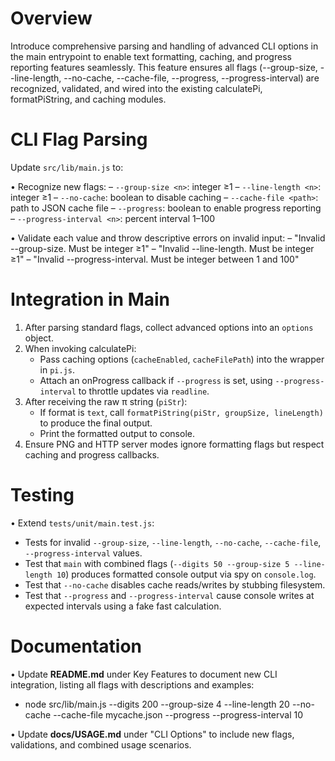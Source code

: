 # Overview

Introduce comprehensive parsing and handling of advanced CLI options in the main entrypoint to enable text formatting, caching, and progress reporting features seamlessly. This feature ensures all flags (--group-size, --line-length, --no-cache, --cache-file, --progress, --progress-interval) are recognized, validated, and wired into the existing calculatePi, formatPiString, and caching modules.

# CLI Flag Parsing

Update `src/lib/main.js` to:

• Recognize new flags:
  – `--group-size <n>`: integer ≥1
  – `--line-length <n>`: integer ≥1
  – `--no-cache`: boolean to disable caching
  – `--cache-file <path>`: path to JSON cache file
  – `--progress`: boolean to enable progress reporting
  – `--progress-interval <n>`: percent interval 1–100

• Validate each value and throw descriptive errors on invalid input:
  – "Invalid --group-size. Must be integer ≥1"
  – "Invalid --line-length. Must be integer ≥1"
  – "Invalid --progress-interval. Must be integer between 1 and 100"

# Integration in Main

1. After parsing standard flags, collect advanced options into an `options` object.
2. When invoking calculatePi:
   - Pass caching options (`cacheEnabled`, `cacheFilePath`) into the wrapper in `pi.js`.
   - Attach an onProgress callback if `--progress` is set, using `--progress-interval` to throttle updates via `readline`.
3. After receiving the raw π string (`piStr`):
   - If format is `text`, call `formatPiString(piStr, groupSize, lineLength)` to produce the final output.
   - Print the formatted output to console.
4. Ensure PNG and HTTP server modes ignore formatting flags but respect caching and progress callbacks.

# Testing

• Extend `tests/unit/main.test.js`:
  - Tests for invalid `--group-size`, `--line-length`, `--no-cache`, `--cache-file`, `--progress-interval` values.
  - Test that `main` with combined flags (`--digits 50 --group-size 5 --line-length 10`) produces formatted console output via spy on `console.log`.
  - Test that `--no-cache` disables cache reads/writes by stubbing filesystem.
  - Test that `--progress` and `--progress-interval` cause console writes at expected intervals using a fake fast calculation.

# Documentation

• Update **README.md** under Key Features to document new CLI integration, listing all flags with descriptions and examples:
  - node src/lib/main.js --digits 200 --group-size 4 --line-length 20 --no-cache --cache-file mycache.json --progress --progress-interval 10

• Update **docs/USAGE.md** under "CLI Options" to include new flags, validations, and combined usage scenarios.